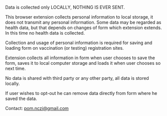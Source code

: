 Data is collected only LOCALLY, NOTHING IS EVER SENT.

This browser extension collects personal information to local storage,
it does not transmit any personal information. Some data may be regarded as health
data, but that depends on changes of form which extension extends.  In this time
no health data is collected.

Collection and usage of personal information is required for saving and loading
form on vaccination (or testing) registration sites.

Extension collects all information in form when user chooses to save the form,
saves it to local computer storage and loads it when user chooses so next time.

No data is shared with third party or any other party, all data is stored locally.

If user wishes to opt-out he can remove data directly from form where he saved the data.

Contact: pom.nczi@gmail.com